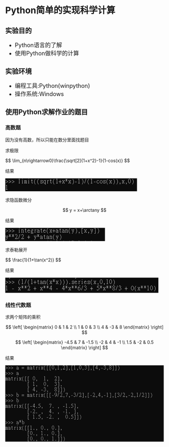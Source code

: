 <h1>Python简单的实现科学计算</h1>

<h2>实验目的</h2>
<ul style="font-size:18px">
    <li>Python语言的了解</li>
    <li>使用Python做科学的计算</li>
</ul>

<h2>实验环境</h2>
<ul style="font-size:18px">
    <li>编程工具:Python(winpython)</li>
    <li>操作系统:Windows</li>
</ul>

<h2>使用Python求解作业的题目</h2>
<h3>高数题</h3>
<p>因为没有高数，所以只能在数分里面找题目</p>
<p>求极限</p>
$$ \lim_{n\rightarrow0}\frac{\sqrt[2]{1+x^2}-1}{1-cos(x)} $$

<p>结果</p>
<img src="images/limit.jpg">
<p>求隐函数微分</p>


$$ y = x+\arctany $$

<p>结果</p>
<img src="images/integrate.jpg">

<p>求泰勒展开</p>
$$ \frac{1}{1+\tan(x^2)} $$

<p>结果</p>
<img src="images/talor.jpg">

<h3>线性代数题</h3>
<p>求两个矩阵的乘积</p>

$$ \left[
   \begin{matrix}
   0 & 1 & 2 \\
   1 & 0 & 3 \\
   4 & -3 & 8 
   \end{matrix}
   \right]  
$$
   
$$ \left[
   \begin{matrix}
   -4.5 & 7 & -1.5 \\
   -2 & 4 & -1 \\
   1.5 & -2 & 0.5
   \end{matrix}
   \right]
$$

<p>结果</p>
<img src="images/matrix1.jpg">
